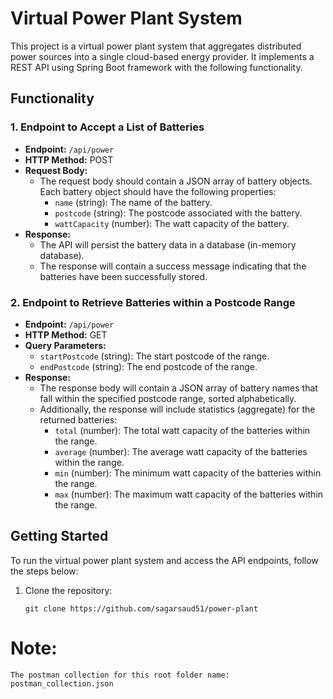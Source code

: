 # Virtual Power Plant System

This project is a virtual power plant system that aggregates distributed power sources into a single cloud-based energy
provider. It implements a REST API using Spring Boot framework with the following functionality.

## Functionality

### 1. Endpoint to Accept a List of Batteries

- **Endpoint:** `/api/power`
- **HTTP Method:** POST
- **Request Body:**
    - The request body should contain a JSON array of battery objects. Each battery object should have the following
      properties:
        - `name` (string): The name of the battery.
        - `postcode` (string): The postcode associated with the battery.
        - `wattCapacity` (number): The watt capacity of the battery.
- **Response:**
    - The API will persist the battery data in a database (in-memory database).
    - The response will contain a success message indicating that the batteries have been successfully stored.

### 2. Endpoint to Retrieve Batteries within a Postcode Range

- **Endpoint:** `/api/power`
- **HTTP Method:** GET
- **Query Parameters:**
    - `startPostcode` (string): The start postcode of the range.
    - `endPostcode` (string): The end postcode of the range.
- **Response:**
    - The response body will contain a JSON array of battery names that fall within the specified postcode range, sorted
      alphabetically.
    - Additionally, the response will include statistics (aggregate) for the returned batteries:
        - `total` (number): The total watt capacity of the batteries within the range.
        - `average` (number): The average watt capacity of the batteries within the range.
        - `min` (number): The minimum watt capacity of the batteries within the range.
        - `max` (number): The maximum watt capacity of the batteries within the range.

## Getting Started

To run the virtual power plant system and access the API endpoints, follow the steps below:

1. Clone the repository:

   ```shell
   git clone https://github.com/sagarsaud51/power-plant 
   ```

# Note:

    The postman collection for this root folder name: postman_collection.json
